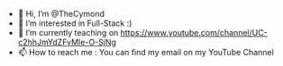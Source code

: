 - 👋 Hi, I’m @TheCymond
- 👀 I’m interested in Full-Stack :)
- 🌱 I’m currently teaching on https://www.youtube.com/channel/UC-c2hhJmYdZFvMIe-O-SjNg
- 📫 How to reach me :
You can find my email on my YouTube Channel

<!---
TheCymond/TheCymond is a ✨ special ✨ repository because its `README.md` (this file) appears on your GitHub profile.
You can click the Preview link to take a look at your changes.
--->
